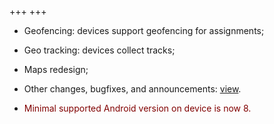 +++
+++

- Geofencing: devices support geofencing for assignments;
- Geo tracking: devices collect tracks;
- Maps redesign;

- Other changes, bugfixes, and announcements: [view](/release-notes/version-25-01).
- <FONT color="maroon">Minimal supported Android version on device is now 8.</FONT>

